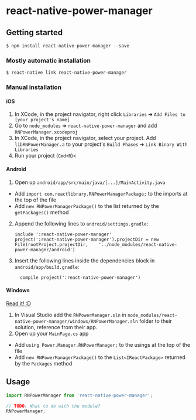 
# react-native-power-manager

## Getting started

`$ npm install react-native-power-manager --save`

### Mostly automatic installation

`$ react-native link react-native-power-manager`

### Manual installation


#### iOS

1. In XCode, in the project navigator, right click `Libraries` ➜ `Add Files to [your project's name]`
2. Go to `node_modules` ➜ `react-native-power-manager` and add `RNPowerManager.xcodeproj`
3. In XCode, in the project navigator, select your project. Add `libRNPowerManager.a` to your project's `Build Phases` ➜ `Link Binary With Libraries`
4. Run your project (`Cmd+R`)<

#### Android

1. Open up `android/app/src/main/java/[...]/MainActivity.java`
  - Add `import com.reactlibrary.RNPowerManagerPackage;` to the imports at the top of the file
  - Add `new RNPowerManagerPackage()` to the list returned by the `getPackages()` method
2. Append the following lines to `android/settings.gradle`:
  	```
  	include ':react-native-power-manager'
  	project(':react-native-power-manager').projectDir = new File(rootProject.projectDir, 	'../node_modules/react-native-power-manager/android')
  	```
3. Insert the following lines inside the dependencies block in `android/app/build.gradle`:
  	```
      compile project(':react-native-power-manager')
  	```

#### Windows
[Read it! :D](https://github.com/ReactWindows/react-native)

1. In Visual Studio add the `RNPowerManager.sln` in `node_modules/react-native-power-manager/windows/RNPowerManager.sln` folder to their solution, reference from their app.
2. Open up your `MainPage.cs` app
  - Add `using Power.Manager.RNPowerManager;` to the usings at the top of the file
  - Add `new RNPowerManagerPackage()` to the `List<IReactPackage>` returned by the `Packages` method


## Usage
```javascript
import RNPowerManager from 'react-native-power-manager';

// TODO: What to do with the module?
RNPowerManager;
```
  